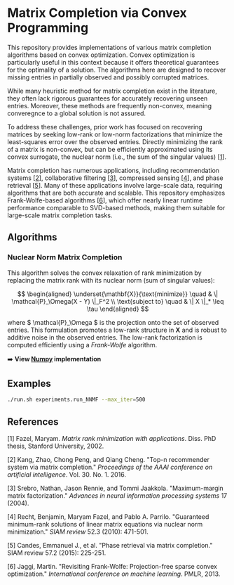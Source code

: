# Matrix Completion via Convex Programming

This repository provides implementations of various matrix completion algorithms based on convex optimization. Convex optimization is particularly useful in this context because it offers theoretical guarantees for the optimality of a solution. The algorithms here are designed to recover missing entries in partially observed and possibly corrupted matrices.

While many heuristic method for matrix completion exist in the literature, they often lack rigorous guarantees for accurately recovering unseen entries. Moreover, these methods are frequently non-convex, meaning converegnce to a global solution is not assured.

To address these challenges, prior work has focused on recovering matrices by seeking low-rank or low-norm factorizations that minimize the least-squares error over the observed entries. Directly minimizing the rank of a matrix is non-convex, but can be efficiently approximated using its convex surrogate, the nuclear norm (i.e., the sum of the singular values) [[1](#ref1)].

Matrix completion has numerous applications, including recommendation systems [[2](#ref2)], collaborative filtering [[3](#ref3)], compressed sensing [[4](#ref4)], and phase retrieval [[5](#ref5)]. Many of these applications involve large-scale data, requiring algorithms that are both accurate and scalable. This repository emphasizes Frank-Wolfe-based algorithms [[6](#ref6)], which offer nearly linear runtime performance comparable to SVD-based methods, making them suitable for large-scale matrix completion tasks.

## Algorithms

### Nuclear Norm Matrix Completion

This algorithm solves the convex relaxation of rank minimization by replacing the matrix rank with its nuclear norm (sum of singular values):

$$
\begin{aligned}
\underset{\mathbf{X}}{\text{minimize}}  \quad & \| \mathcal{P}_\Omega(X - Y) \|_F^2 \\
\text{subject to} \quad & \| X \|_* \leq \tau
\end{aligned}
$$

where $ \mathcal{P}_\Omega $ is the projection onto the set of observed entries. This formulation promotes a low-rank structure in $\mathbf{X}$ and is robust to additive noise in the observed entries. The low-rank factorization is computed efficiently using a *Frank-Wolfe* algorithm.

➡️ **View [Numpy](matrix_completion/numpy/NNMF.py)  implementation**

## Examples

```bash
./run.sh experiments.run_NNMF --max_iter=500
```

## References

<a id="ref1"></a>[1] Fazel, Maryam. *Matrix rank minimization with applications*. Diss. PhD thesis, Stanford University, 2002.

<a id="ref2"></a>[2] Kang, Zhao, Chong Peng, and Qiang Cheng. "Top-n recommender system via matrix completion." *Proceedings of the AAAI conference on artificial intelligence*. Vol. 30. No. 1. 2016.

<a id="ref3"></a>[3] Srebro, Nathan, Jason Rennie, and Tommi Jaakkola. "Maximum-margin matrix factorization." *Advances in neural information processing systems* 17 (2004).

<a id="ref4"></a>[4] Recht, Benjamin, Maryam Fazel, and Pablo A. Parrilo. "Guaranteed minimum-rank solutions of linear matrix equations via nuclear norm minimization." *SIAM review* 52.3 (2010): 471-501.

<a id="ref5"></a>[5] Candes, Emmanuel J., et al. "Phase retrieval via matrix completion." SIAM review 57.2 (2015): 225-251.

<a id="ref6"></a>[6] Jaggi, Martin. "Revisiting Frank-Wolfe: Projection-free sparse convex optimization." *International conference on machine learning*. PMLR, 2013.
